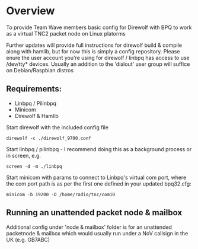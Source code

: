 # Overview

To provide Team Wave members basic config for Direwolf with BPQ to work as a virtual TNC2 packet node on Linux platorms

Further updates will provide full instructions for direwolf build  & compile along with hamlib, but for now this is simply a config repository. Please enure the user account you're using for direwolf / linbpq has access to use /dev/tty* devices. Usually an addition to the 'dialout' user group will suffice on Debian/Raspbian distros

## Requirements:
- Linbpq / Pilinbpq
- Minicom
- Direwolf & Hamlib

Start direwolf with the included config file
```
direwolf -c ./direwolf_9700.conf
```
Start linbpq / pilinbpq - I recommend doing this as a background process or in screen, e.g. 
```
screen -d -m ./linbpq
```

Start minicom with params to connect to Linbpq's virtual com port, where the com port path is as per the first one defined in your updated bpq32.cfg:
```
minicom -b 19200 -D /home/radio/tnc/com10
```

## Running an unattended packet node & mailbox

Additional config under 'node & mailbox' folder is for an unattended packetnode & mailbox which would usually run under a NoV callsign in the UK (e.g. GB7ABC)
